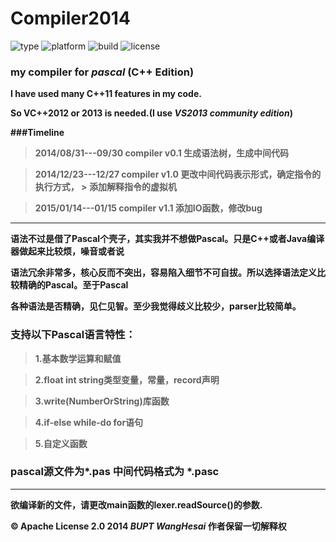 Compiler2014
=============

![type](https://img.shields.io/badge/type-library-pink.svg)
![platform](https://img.shields.io/badge/platform-windows-brightgreen.svg)
![build](https://img.shields.io/wercker/ci/wercker/docs.svg)
![license](https://img.shields.io/aur/license/yaourt.svg)

### my compiler for *pascal* (C++ Edition)

<b>I have used many C++11 features in my code.<b/>

So VC++2012 or 2013 is needed.(I use *VS2013 community edition*)

###Timeline

> 2014/08/31---09/30   compiler v0.1 生成语法树，生成中间代码

> 2014/12/23---12/27   compiler v1.0 更改中间代码表示形式，确定指令的执行方式，
                                   > 添加解释指令的虚拟机

> 2015/01/14---01/15   compiler v1.1 添加IO函数，修改bug

--------------------------------------------------------------------------

语法不过是借了Pascal个壳子，其实我并不想做Pascal。只是C++或者Java编译器做起来比较烦，噪音或者说

语法冗余非常多，核心反而不突出，容易陷入细节不可自拔。所以选择语法定义比较精确的Pascal。至于Pascal

各种语法是否精确，见仁见智。至少我觉得歧义比较少，parser比较简单。

### 支持以下Pascal语言特性：

> 1.基本数学运算和赋值

> 2.float int string类型变量，常量，record声明

> 3.write(NumberOrString)库函数

> 4.if-else while-do for语句

> 5.自定义函数

### pascal源文件为*.pas 中间代码格式为 *.pasc

--------------------------------------------------------------

欲编译新的文件，请更改main函数的lexer.readSource()的参数.

&copy; Apache License 2.0 2014 *BUPT*  *WangHesai* 作者保留一切解释权
